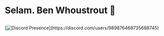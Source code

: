 # Selam. Ben Whoustrout 👋
## 
[![Discord Presence](https://lanyard-profile-readme.vercel.app/api/989876468735688745?theme=light&bg=809ecf&animated=false&hideDiscrim=true&borderRadius=30px&idleMessage=Probably%20doing%20something%20else...)](https://discord.com/users/989876468735688745)
